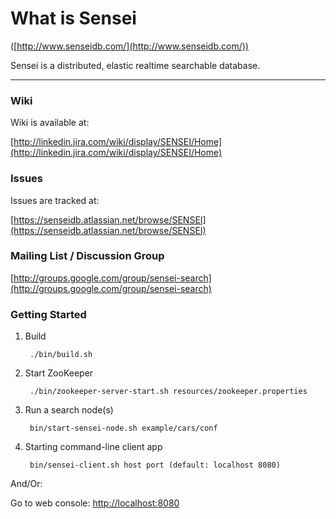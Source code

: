 What is Sensei
===============
([http://www.senseidb.com/](http://www.senseidb.com/))

Sensei is a distributed, elastic realtime searchable database.

------------------------------------

### Wiki

Wiki is available at: 

[http://linkedin.jira.com/wiki/display/SENSEI/Home](http://linkedin.jira.com/wiki/display/SENSEI/Home)

### Issues

Issues are tracked at: 

[https://senseidb.atlassian.net/browse/SENSEI](https://senseidb.atlassian.net/browse/SENSEI)

### Mailing List / Discussion Group

[http://groups.google.com/group/sensei-search](http://groups.google.com/group/sensei-search)

### Getting Started

1. Build

        ./bin/build.sh

2. Start ZooKeeper

        ./bin/zookeeper-server-start.sh resources/zookeeper.properties

3. Run a search node(s)

        bin/start-sensei-node.sh example/cars/conf

5. Starting command-line client app

        bin/sensei-client.sh host port (default: localhost 8080)

And/Or:

Go to web console: [http://localhost:8080](http://localhost:8080)
